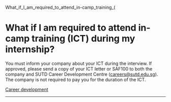What_if_I_am_required_to_attend_in-camp_training_(



What if I am required to attend in-camp training (ICT) during my internship?
============================================================================

You must inform your company about your ICT during the interview. If approved, please send a copy of your ICT letter or SAF100 to both the company and SUTD Career Development Centre (careers@sutd.edu.sg). The company is not required to pay you for the duration of the ICT.

[Career development](https://www.sutd.edu.sg/tag/career-development/)

---

